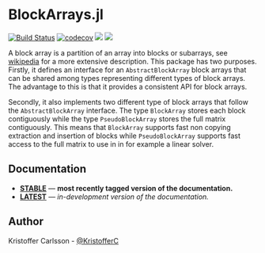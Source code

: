 # BlockArrays.jl

[![Build Status](https://travis-ci.org/KristofferC/BlockArrays.jl.svg?branch=master)](https://travis-ci.org/KristofferC/BlockArrays.jl) [![codecov](https://codecov.io/gh/KristofferC/BlockArrays.jl/branch/master/graph/badge.svg)](https://codecov.io/gh/KristofferC/BlockArrays.jl) [![](https://img.shields.io/badge/docs-stable-blue.svg)](https://KristofferC.github.io/BlockArrays.jl/stable) [![](https://img.shields.io/badge/docs-latest-blue.svg)](https://KristofferC.github.io/BlockArrays.jl/latest)


A block array is a partition of an array into blocks or subarrays, see [wikipedia](https://en.wikipedia.org/wiki/Block_matrix) for a more extensive description. This package has two purposes. Firstly, it defines an interface for an `AbstractBlockArray` block arrays that can be shared among types representing different types of block arrays. The advantage to this is that it provides a consistent API for block arrays.

Secondly, it also implements two different type of block arrays that follow the `AbstractBlockArray` interface. The type `BlockArray` stores each block contiguously while the type `PseudoBlockArray` stores the full matrix contiguously. This means that `BlockArray` supports fast non copying extraction and insertion of blocks while `PseudoBlockArray` supports fast access to the full matrix to use in in for example a linear solver.

## Documentation

- [**STABLE**][docs-stable-url] &mdash; **most recently tagged version of the documentation.**
- [**LATEST**][docs-latest-url] &mdash; *in-development version of the documentation.*

## Author

Kristoffer Carlsson - [@KristofferC](https://github.com/KristofferC)

[docs-latest-url]: https://kristofferc.github.io/BlockArrays.jl/latest/
[docs-stable-url]: https://kristofferc.github.io/BlockArrays.jl/stable
